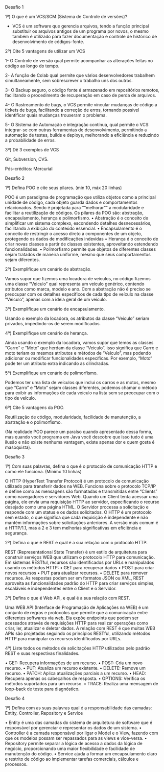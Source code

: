 Desafio 1

1º) O que é um VCS/SCM (Sistema de Controle de versões)?

 - VCS é um software que gerencia arquivos, tendo a função principal substituir os arquivos antigos de um programa por novos, o mesmo também é utilizado para fazer documentação e controle de histórico de desenvolvimento de códigos-fonte.

2º) Cite 5 vantagens de utilizar um VCS

1- O Controle de versão qual permite acompanhar as alterações feitas no código ao longo do tempo.

2- A função de Colab qual permite que vários desenvolvedores trabalhem simultaneamente, sem sobrescrever o trabalho uns dos outros.

3- O Backup seguro, o código fonte é armazenado em repositórios remotos, facilitando o procedimento de recuperação em caso de perda de arquivos.

4- O Rastreamento de bugs, o VCS permite vincular mudanças de código a tickets de bugs, facilitando a correção de erros, tornando possível identificar quais mudanças trouxeram o problema.

5- O Sistema de Automação e integração contínua, qual permite o VCS integrar-se com outras ferramentas de desenvolvimento, permitindo a automação de testes, builds e deploys, melhorando a eficiência e reduzindo a probabilidade de erros.

3º) Dê 3 exemplos de VCS

Git, Subversion, CVS.

Pós-créditos: Mercurial

Desafio 2

1º) Defina POO e cite seus pilares. (min 10, máx 20 linhas)

POO é um paradigma de programação que utiliza objetos como a principal unidade de código, cada objeto guarda dados e comportamentos relacionados. Sendo é projetada para ““melhorar”” a modularidade e facilitar a reutilização de códigos.
Os pilares da POO são: abstração, encapsulamento, herança e polimorfismo.
•	Abstração é o conceito de simplificar um sistema complexo, escondendo detalhes desnecessários, facilitando a exibição do conteúdo essencial.
•	Encapsulamento é o conceito de restringir o acesso direto a componentes de um objeto, protegendo os dados de modificações indevidas
•	Herança é o conceito de criar novas classes a partir de classes existentes, aproveitando estendendo funcionalidades.
•	Polimorfismo permite que objetos de diferentes classes sejam tratados de maneira uniforme, mesmo que seus comportamentos sejam diferentes.

2º) Exemplifique um cenário de abstração.

Vamos supor que fizemos uma locadora de veículos, no código fizemos uma classe “Veiculo” qual representa um veículo genérico, contendo atributos como marca, modelo e ano.
Com a abstração não é preciso se preocupar com os detalhes específicos de cada tipo de veículo na classe “Veiculo”, apenas com a ideia geral de um veículo.

3º) Exemplifique um cenário de encapsulamento.

Usando o exemplo da locadora, os atributos da classe “Veiculo” seriam privados, impedindo-os de serem modificados.

4º) Exemplifique um cenário de herança.

Ainda usando o exemplo da locadora, vamos supor que temos as classes “Carro” e “Moto” que herdam da classe “Veiculo”.
isso significa que Carro e moto teriam os mesmos atributos e métodos de “Veiculo”, mas podendo adicionar ou modificar funcionalidades específicas.
Por exemplo, “Moto” pode ter um atributo extra indicando as cilindradas.


5º) Exemplifique um cenário de polimorfismo.

Podemos ter uma lista de veículos que inclui os carros e as motos, mesmo que “Carro” e “Moto” sejam classes diferentes, podemos chamar o método para exibir as informações de cada veículo na lista sem se preocupar com o tipo de veículo.

6º) Cite 5 vantagens da POO.

Reutilização de código, modularidade, facilidade de manutenção, a abstração e o polimorfismo.

(Na realidade POO parece um paraíso quando apresentado dessa forma, mas quando você programa em Java você descobre que isso tudo é uma ilusão e não existe nenhuma vantagem, existe apenas dor e quem gosta é masoquista).

Desafio 3

1º) Com suas palavras, defina o que é o protocolo de comunicação HTTP e como ele funciona. (Mínimo 10 linhas)

O HTTP (HyperText Transfer Protocol) é um protocolo de comunicação utilizado para transferir dados na WEB. Funciona sobre o protocolo TCP/IP e define como as mensagens são formatadas e transmitidas entre “Clients” como navegadores e servidores Web. Quando um Client tenta acessar uma página, ele envia uma requisição HTTP ao servidor, especificando o recurso desejado como uma página HTML. O Servidor processa a solicitação e responde com um status e os dados solicitados. O HTTP é um protocolo sem estado, o que significa que cada requisição é independente e não mantém informações sobre solicitações anteriores. 
A versão mais comum é a HTTP/1.1, mas a 2 e 3 tem melhorias significativas em eficiência e segurança.

2º) Defina o que é REST e qual é a sua relação com o protocolo HTTP.

REST (Representational State Transfer) é um estilo de arquitetura para construir serviços WEB que utilizam o protocolo HTTP para comunicação.
Em sistemas RESTful, recursos são identificados por URLs e manipulados usando os métodos HTTP:
• GET para recuperar dados
• POST para criar novos recursos
• PUT para atualizar recursos.
• DELETE para remover recursos.
As respostas podem ser em formatos JSON ou XML, REST aproveita as funcionalidades padrão do HTTP para criar serviços simples, escaláveis e independentes entre o Client e o Servidor.

3º) Defina o que é Web API, e qual é a sua relação com REST.

Uma WEB API (Interface de Programação de Aplicações na WEB) é um conjunto de regras e protocolos que permite que a comunicação entre diferentes softwares via web. Ela expõe endpoints que podem ser acessados através de requisições HTTP para realizar operações como criar, ler, atualizar e deletar dados.
A relação com REST é que muitas WEB APIs são projetadas seguindo os princípios RESTful, utilizando métodos HTTP para manipular os recursos identificados por URLs.

4º) Liste todos os métodos de solicitações HTTP utilizados pelo padrão REST e suas respectivas finalidades.

• GET: Recupera informações de um recurso.
• POST: Cria um novo recurso.
• PUT: Atualiza um recurso existente.
• DELETE: Remove um recurso.
• PATCH: Aplica atualizações parciais a um recurso.
• HEAD: Recupera apenas os cabeçalhos de resposta.
• OPTIONS: Verifica os métodos suportados para um recurso.
• TRACE: Realiza uma mensagem de loop-back de teste para diagnóstico.

Desafio 4

1º) Defina com as suas palavras qual é a responsabilidade das camadas: Entity, Controller, Repository e Service

• Entity é uma das camadas do sistema de arquitetura de software que é responsável por gerenciar e representar os dados de um sistema.
• Controller é a camada responsável por ligar o Model e o View, fazendo com que os modelos possam ser repassados para as views e vice-versa.
• Repository permite separar a lógica de acesso a dados da lógica de negócio, proporcionando uma maior flexibilidade e facilidade de manutenção do código.
• Service ajuda a formar um encapsulamento claro e restrito de código ao implementar tarefas comerciais, cálculos e processos.